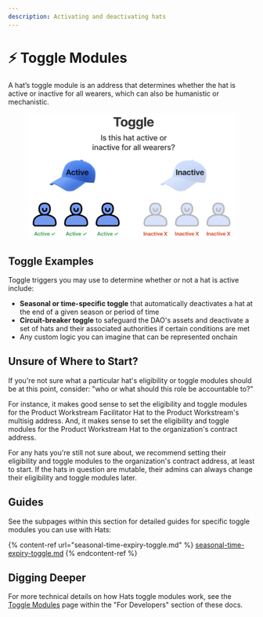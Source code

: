 ```yaml
---
description: Activating and deactivating hats
---
```


# ⚡ Toggle Modules

A hat’s toggle module is an address that determines whether the hat is active or inactive for all wearers, which can also be humanistic or mechanistic.

<figure><img src="../../.gitbook/assets/Screenshot 2023-06-28 at 3.13.01 PM.png" alt="" width="563"><figcaption></figcaption></figure>

## **Toggle Examples**

Toggle triggers you may use to determine whether or not a hat is active include:

* **Seasonal or time-specific toggle** that automatically deactivates a hat at the end of a given season or period of time
* **Circuit-breaker toggle** to safeguard the DAO's assets and deactivate a set of hats and their associated authorities if certain conditions are met
* Any custom logic you can imagine that can be represented onchain

## Unsure of Where to Start?

If you're not sure what a particular hat's eligibility or toggle modules should be at this point, consider: "who or what should this role be accountable to?"

For instance, it makes good sense to set the eligibility and toggle modules for the Product Workstream Facilitator Hat to the Product Workstream's multisig address. And, it makes sense to set the eligibility and toggle modules for the Product Workstream Hat to the organization's contract address.

For any hats you're still not sure about, we recommend setting their eligibility and toggle modules to the organization's contract address, at least to start. If the hats in question are mutable, their admins can always change their eligibility and toggle modules later.

## Guides

See the subpages within this section for detailed guides for specific toggle modules you can use with Hats:

{% content-ref url="seasonal-time-expiry-toggle.md" %}
[seasonal-time-expiry-toggle.md](seasonal-time-expiry-toggle.md)
{% endcontent-ref %}

## Digging Deeper

For more technical details on how Hats toggle modules work, see the [Toggle Modules](../../for-developers/hats-protocol-overview/toggle-modules.md) page within the "For Developers" section of these docs.
